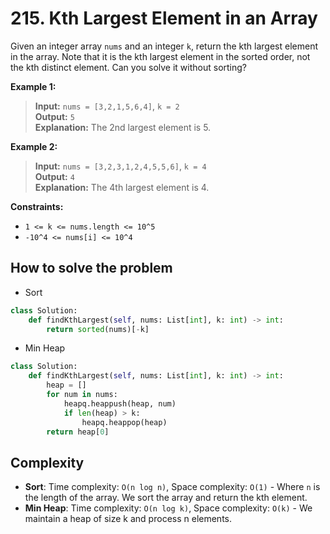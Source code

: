 # 215. Kth Largest Element in an Array

<Badge type="warning" text="Medium" /> [<Badge type="info" text="LeetCode" />](https://leetcode.com/problems/kth-largest-element-in-an-array/)

Given an integer array `nums` and an integer `k`, return the kth largest element in the array. Note that it is the kth largest element in the sorted order, not the kth distinct element. Can you solve it without sorting?

**Example 1:**
> **Input:** `nums = [3,2,1,5,6,4]`, `k = 2`  
> **Output:** `5`  
> **Explanation:** The 2nd largest element is 5.

**Example 2:**
> **Input:** `nums = [3,2,3,1,2,4,5,5,6]`, `k = 4`  
> **Output:** `4`  
> **Explanation:** The 4th largest element is 4.

**Constraints:**
- `1 <= k <= nums.length <= 10^5`
- `-10^4 <= nums[i] <= 10^4`


## How to solve the problem

- Sort

```python
class Solution:
    def findKthLargest(self, nums: List[int], k: int) -> int:
        return sorted(nums)[-k]
```

- Min Heap

```python
class Solution:
    def findKthLargest(self, nums: List[int], k: int) -> int:
        heap = []
        for num in nums:
            heapq.heappush(heap, num)
            if len(heap) > k:
                heapq.heappop(heap)
        return heap[0]

```

## Complexity
- **Sort**: Time complexity: `O(n log n)`, Space complexity: `O(1)` - Where `n` is the length of the array. We sort the array and return the kth element.
- **Min Heap**: Time complexity: `O(n log k)`, Space complexity: `O(k)` - We maintain a heap of size k and process n elements.